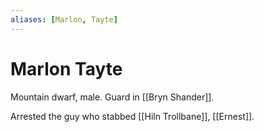 ```yaml
---
aliases: [Marlon, Tayte]
---
```

# Marlon Tayte
Mountain dwarf, male. Guard in [[Bryn Shander]].

Arrested the guy who stabbed [[Hiln Trollbane]], [[Ernest]].